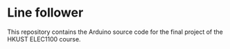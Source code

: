 # Line follower

This repository contains the Arduino source code for the final project of
the HKUST ELEC1100 course.
